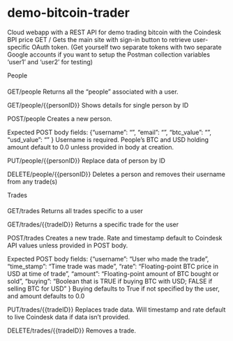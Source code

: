 # demo-bitcoin-trader
Cloud webapp with a REST API for demo trading bitcoin with the Coindesk BPI price
GET /
Gets the main site with sign-in button to retrieve user-specific OAuth token. 
(Get yourself two separate tokens with two separate Google accounts if you want to setup the Postman collection variables ‘user1’ and ‘user2’ for testing)

People
####
GET/people
Returns all the “people” associated with a user.

GET/people/{{personID}}
Shows details for single person by ID

POST/people
Creates a new person. 

Expected POST body fields: 
{“username”: “”, 
“email”: “”, 
“btc_value”: “”, 
“usd_value”: “”
}
Username is required.
People’s BTC and USD holding amount default to 0.0 unless provided in body at creation.

PUT/people/{{personID}}
Replace data of person by ID

DELETE/people/{{personID}}
Deletes a person and removes their username from any trade(s)

Trades
####
GET/trades
Returns all trades specific to a user

GET/trades/{{tradeID}}
Returns a specific trade for the user

POST/trades
Creates a new trade. Rate and timestamp default to Coindesk API values unless provided in POST body.

Expected POST body fields: 
{“username”: “User who made the trade”, 
“time_stamp”: “Time trade was made”, 
“rate”: “Floating-point BTC price in USD at time of trade”, 
“amount”: “Floating-point amount of BTC bought or sold”,
“buying”: “Boolean that is TRUE if buying BTC with USD; FALSE if selling BTC for USD”
}
Buying defaults to True if not specified by the user, and amount defaults to 0.0 

PUT/trades/{{tradeID}}
Replaces trade data. Will timestamp and rate default to live Coindesk data if data isn’t provided.

DELETE/trades/{{tradeID}}
Removes a trade.

